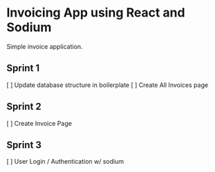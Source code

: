 # Invoicing App using React and Sodium

Simple invoice application. 

## Sprint 1
 [ ] Update database structure in boilerplate
 [ ] Create All Invoices page


## Sprint 2
 [ ] Create Invoice Page

## Sprint 3
 [ ] User Login / Authentication w/ sodium



